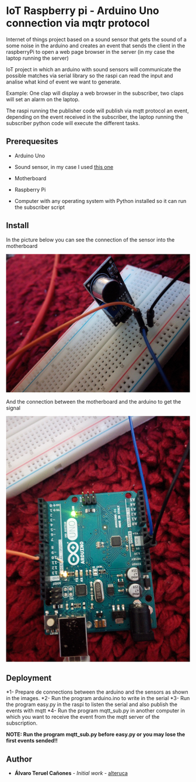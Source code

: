 # IoT Raspberry pi - Arduino Uno connection via mqtr protocol

Internet of things project based on a sound sensor that gets the sound of a some noise in the arduino and creates an event that sends the client in the raspberryPi to open a web page browser in the server (in my case the laptop running the server)

IoT project in which an arduino with sound sensors will communicate the possible matches via serial library so the raspi can read the input and analise what kind of event we want to generate.

Example: One clap will display a web browser in the subscriber, two claps will set an alarm on the laptop.

The raspi running the publisher code will publish via mqtt protocol an event, depending on the event received in the subscriber, the laptop running the subscriber python code will execute the different tasks.

## Prerequesites

* Arduino Uno
* Sound sensor, in my case I used [this one](https://www.google.com/imgres?imgurl=https%3A%2F%2Fleantec.es%2Fwp-content%2Fuploads%2F2018%2F02%2Fp_2_1_7_0_2170-Detector-de-sonido-Chip-LM393-Modulo-Microfono-para-Arduino.jpg&imgrefurl=https%3A%2F%2Fleantec.es%2Ftienda%2Fdetector-de-sonido-chip-lm393-modulo-microfono-para-arduino%2F&docid=2j7GZDZtMvUZwM&tbnid=a5Pxw5mhb6JtUM%3A&vet=10ahUKEwjruLfIsYDmAhUSGewKHWwfAKsQMwi2ASgGMAY..i&w=1500&h=1500&safe=off&client=firefox-b-d&bih=813&biw=1400&q=lm393&ved=0ahUKEwjruLfIsYDmAhUSGewKHWwfAKsQMwi2ASgGMAY&iact=mrc&uact=8)

* Motherboard
* Raspberry Pi
* Computer with any operating system with Python installed so it can run the subscriber script

## Install

In the picture below you can see the connection of the sensor into the motherboard 

![alt text](IMG_20170721_184207.jpg)

And the connection between the motherboard and the arduino to get the signal

![alt text](IMG_20170721_184152.jpg)

## Deployment

*1- Prepare de connections between the arduino and the sensors as shown in the images.
*2- Run the program arduino.ino to write in the serial
*3- Run the program easy.py in the raspi to listen the serial and also publish the events with mqtt
*4- Run the program mqtt_sub.py in another computer in which you want to receive the event from the mqtt server of the subscription.

**NOTE: Run the program mqtt_sub.py before easy.py or you may lose the first events sended!!**

## Author

* **Álvaro Teruel Cañones** - *Initial work* - [alteruca](https://github.com/alteruca)
